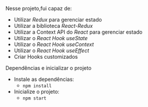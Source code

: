   Nesse projeto,fui capaz de:

  - Utilizar _Redux_ para gerenciar estado
  - Utilizar a biblioteca _React-Redux_
  - Utilizar a Context API do _React_ para gerenciar estado
  - Utilizar o _React Hook useState_
  - Utilizar o _React Hook useContext_
  - Utilizar o _React Hook useEffect_
  - Criar Hooks customizados
</details>

Dependências e inicializar o projeto

  - Instale as dependências:
    - `npm install`
  - Inicialize o projeto:
    - `npm start` 
  
 
